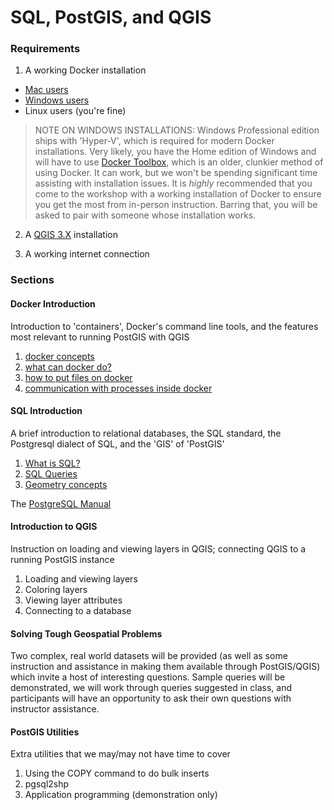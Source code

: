 # SQL, PostGIS, and QGIS

### Requirements

1. A working Docker installation
  - [Mac users](https://docs.docker.com/v17.12/docker-for-mac/install/)
  - [Windows users](https://docs.docker.com/v17.12/docker-for-windows/install/)
  - Linux users (you're fine)

> NOTE ON WINDOWS INSTALLATIONS:
> Windows Professional edition ships with 'Hyper-V', which is required
> for modern Docker installations. Very likely, you have the Home
> edition of Windows and will have to use [Docker Toolbox](https://docs.docker.com/toolbox/toolbox_install_windows/),
> which is an older, clunkier method of using Docker. It can work, but
> we won't be spending significant time assisting with installation issues.
> It is *highly* recommended that you come to the workshop with a
> working installation of Docker to ensure you get the most from
> in-person instruction. Barring that, you will be asked to pair with
> someone whose installation works.

2. A [QGIS 3.X](https://qgis.org/en/site/forusers/download.html) installation

3. A working internet connection


### Sections


#### Docker Introduction

Introduction to 'containers', Docker's command line tools, and the
features most relevant to running PostGIS with QGIS

1. [docker concepts](https://docs.docker.com/engine/docker-overview/)
2. [what can docker do?](https://docs.docker.com/engine/reference/run/)
3. [how to put files on docker](https://docs.docker.com/engine/reference/run/#volume-shared-filesystems)
4. [communication with processes inside docker](https://docs.docker.com/engine/reference/run/#expose-incoming-ports)


#### SQL Introduction

A brief introduction to relational databases, the SQL standard,
the Postgresql dialect of SQL, and the 'GIS' of 'PostGIS'

1. [What is SQL?](./sql-introduction/what_is_sql.md)
2. [SQL Queries](./sql-introduction/sql_queries.md)
3. [Geometry concepts](./sql-introduction/spatial_sql.md)

The [PostgreSQL Manual](https://www.postgresql.org/docs/9.6/static/index.html)


#### Introduction to QGIS

Instruction on loading and viewing layers in QGIS; connecting QGIS
to a running PostGIS instance

1. Loading and viewing layers
2. Coloring layers
3. Viewing layer attributes
4. Connecting to a database


#### Solving Tough Geospatial Problems

Two complex, real world datasets will be provided (as well as some
instruction and assistance in making them available through
PostGIS/QGIS) which invite a host of interesting questions. Sample
queries will be demonstrated, we will work through queries suggested in
class, and participants will have an opportunity to ask their own
questions with instructor assistance.


#### PostGIS Utilities

Extra utilities that we may/may not have time to cover

1. Using the COPY command to do bulk inserts
2. pgsql2shp
3. Application programming (demonstration only)



